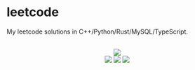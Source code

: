 # leetcode
My leetcode solutions in C++/Python/Rust/MySQL/TypeScript.

<div align="center">
<br/>
<img src="https://img.shields.io/badge/Solved-740/3247%20=%2022%25-blue.svg?style=flat-square" />
<br/>
<img src="https://img.shields.io/badge/Easy-296/817-5CB85D.svg?style=flat-square" />
<img src="https://img.shields.io/badge/Medium-350/1704-F0AE4E.svg?style=flat-square" />
<img src="https://img.shields.io/badge/Hard-94/726-D95450.svg?style=flat-square" />
</div>
